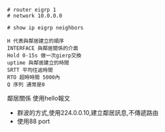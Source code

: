 ```
# router eigrp 1
# network 10.0.0.0

```

```
# show ip eigrp neighbors
```

```
H 代表與鄰居建立的順序
INTERFACE 與鄰居關係的介面
Hold 0-15s 做一次gierp交換
uptime 與鄰居建立的時間
SRTT 平均往返時間
RTO 超時時間 5000內
Q 序列 通常是0
```

鄰居關係 使用hello報文
* 群波的方式,使用224.0.0.10,建立鄰居訊息,不傳遞路由
* 使用88 port


